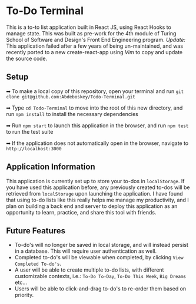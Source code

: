 
# To-Do Terminal
This is a to-to list application built in React JS, using React Hooks to manage state. This was built as pre-work for the 4th module of Turing School of Software and Design's Front End Engineering program. 
*Update:* This application failed after a few years of being un-maintained, and was recently ported to a new create-react-app using *Vim* to copy and update the source code. 

## Setup

➡ To make a local copy of this repository, open your terminal and run `git clone git@github.com:Abdeboskey/Todo-Terminal.git`

➡ Type `cd Todo-Terminal` to move into the root of this new directory, and run `npm install` to install the necessary dependencies

➡ Run `npm start` to launch this application in the browser, and run `npm test` to run the test suite

➡ If the application does not automatically open in the browser, navigate to `http://localhost:3000`

## Application Information

This application is currently set up to store your to-dos in `localStorage`. If you have used this application before, any previously created to-dos will be retrieved from `localStorage` upon launching the application. I have found that using to-do lists like this really helps me manage my productivity, and I plan on building a back end and server to deploy this application as an opportunity to learn, practice, and share this tool with friends.

## Future Features

* To-do's will no longer be saved in local storage, and will instead persist in a database. This will require user authentication as well.
* Completed to-do's will be viewable when completed, by clicking `View Completed To-do's`.
* A user will be able to create multiple to-do lists, with different customizable contexts, i.e.: `To-Do To-Day`, `To-Do This Week`, `Big Dreams` etc...
* Users will be able to click-and-drag to-do's to re-order them based on priority.
